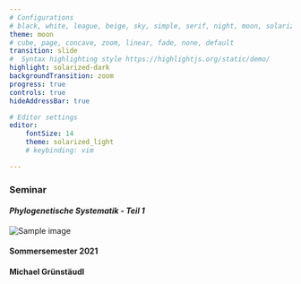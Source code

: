 ```yaml
---
# Configurations
# black, white, league, beige, sky, simple, serif, night, moon, solarized
theme: moon
# cube, page, concave, zoom, linear, fade, none, default 
transition: slide
#  Syntax highlighting style https://highlightjs.org/static/demo/
highlight: solarized-dark
backgroundTransition: zoom
progress: true
controls: true
hideAddressBar: true

# Editor settings
editor:
    fontSize: 14
    theme: solarized_light
    # keybinding: vim

---
```


<!-- .slide: data-background="#005f6b" -->
### Seminar
#### *Phylogenetische Systematik - Teil 1*

![Sample image](https://raw.githubusercontent.com/michaelgruenstaeudl/CurrentTeaching/master/assets/img/presentation.png)

#### Sommersemester 2021
#### Michael Grünstäudl
